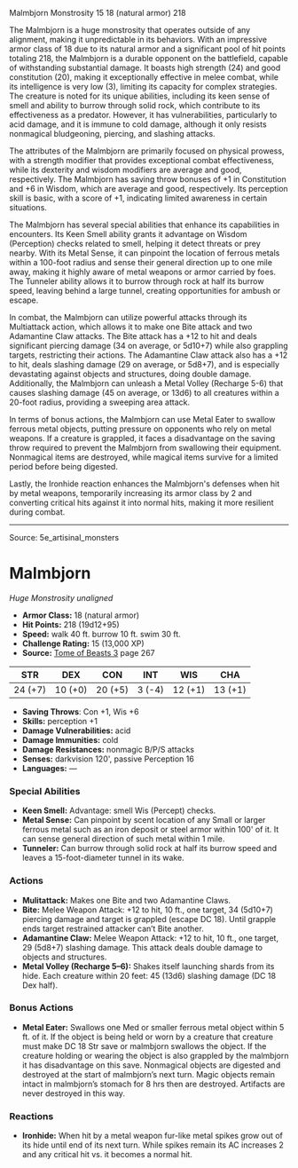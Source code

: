<MonsterName/>Malmbjorn</MonsterName>
<CreatureType/>Monstrosity</CreatureType>
<CR/>15</CR>
<AC/>18 (natural armor)</AC>
<HP/>218</HP>
<summary>The Malmbjorn is a huge monstrosity that operates outside of any alignment, making it unpredictable in its behaviors. With an impressive armor class of 18 due to its natural armor and a significant pool of hit points totaling 218, the Malmbjorn is a durable opponent on the battlefield, capable of withstanding substantial damage. It boasts high strength (24) and good constitution (20), making it exceptionally effective in melee combat, while its intelligence is very low (3), limiting its capacity for complex strategies. The creature is noted for its unique abilities, including its keen sense of smell and ability to burrow through solid rock, which contribute to its effectiveness as a predator. However, it has vulnerabilities, particularly to acid damage, and it is immune to cold damage, although it only resists nonmagical bludgeoning, piercing, and slashing attacks. </summary>

<detail>

The attributes of the Malmbjorn are primarily focused on physical prowess, with a strength modifier that provides exceptional combat effectiveness, while its dexterity and wisdom modifiers are average and good, respectively. The Malmbjorn has saving throw bonuses of +1 in Constitution and +6 in Wisdom, which are average and good, respectively. Its perception skill is basic, with a score of +1, indicating limited awareness in certain situations. 

The Malmbjorn has several special abilities that enhance its capabilities in encounters. Its Keen Smell ability grants it advantage on Wisdom (Perception) checks related to smell, helping it detect threats or prey nearby. With its Metal Sense, it can pinpoint the location of ferrous metals within a 100-foot radius and sense their general direction up to one mile away, making it highly aware of metal weapons or armor carried by foes. The Tunneler ability allows it to burrow through rock at half its burrow speed, leaving behind a large tunnel, creating opportunities for ambush or escape.

In combat, the Malmbjorn can utilize powerful attacks through its Multiattack action, which allows it to make one Bite attack and two Adamantine Claw attacks. The Bite attack has a +12 to hit and deals significant piercing damage (34 on average, or 5d10+7) while also grappling targets, restricting their actions. The Adamantine Claw attack also has a +12 to hit, deals slashing damage (29 on average, or 5d8+7), and is especially devastating against objects and structures, doing double damage. Additionally, the Malmbjorn can unleash a Metal Volley (Recharge 5-6) that causes slashing damage (45 on average, or 13d6) to all creatures within a 20-foot radius, providing a sweeping area attack.

In terms of bonus actions, the Malmbjorn can use Metal Eater to swallow ferrous metal objects, putting pressure on opponents who rely on metal weapons. If a creature is grappled, it faces a disadvantage on the saving throw required to prevent the Malmbjorn from swallowing their equipment. Nonmagical items are destroyed, while magical items survive for a limited period before being digested. 

Lastly, the Ironhide reaction enhances the Malmbjorn's defenses when hit by metal weapons, temporarily increasing its armor class by 2 and converting critical hits against it into normal hits, making it more resilient during combat.</detail>



---

Source: 5e_artisinal_monsters

# Malmbjorn

*Huge* *Monstrosity* *unaligned*

- **Armor Class:** 18 (natural armor)
- **Hit Points:** 218 (19d12+95)
- **Speed:** walk 40 ft. burrow 10 ft. swim 30 ft.
- **Challenge Rating:** 15 (13,000 XP)
- **Source:** [Tome of Beasts 3](https://koboldpress.com/kpstore/product/tome-of-beasts-3-for-5th-edition/) page 267

| STR | DEX | CON | INT | WIS | CHA |
| --- | --- | --- | --- | --- | --- |
| 24 (+7) | 10 (+0) | 20 (+5) | 3 (-4) | 12 (+1) | 13 (+1) |

- **Saving Throws**: Con +1, Wis +6
- **Skills:** perception +1
- **Damage Vulnerabilities:** acid
- **Damage Immunities:** cold 
- **Damage Resistances:** nonmagic B/P/S attacks
- **Senses:** darkvision 120', passive Perception 16
- **Languages:** —

### Special Abilities

- **Keen Smell:** Advantage: smell Wis (Percept) checks.
- **Metal Sense:** Can pinpoint by scent location of any Small or larger ferrous metal such as an iron deposit or steel armor within 100' of it. It can sense general direction of such metal within 1 mile.
- **Tunneler:** Can burrow through solid rock at half its burrow speed and leaves a 15-foot-diameter tunnel in its wake.

### Actions

- **Mulitattack:** Makes one Bite and two Adamantine Claws.
- **Bite:** Melee Weapon Attack: +12 to hit, 10 ft., one target, 34 (5d10+7) piercing damage and target is grappled (escape DC 18). Until grapple ends target restrained attacker can’t Bite another.
- **Adamantine Claw:** Melee Weapon Attack: +12 to hit, 10 ft., one target, 29 (5d8+7) slashing damage. This attack deals double damage to objects and structures.
- **Metal Volley (Recharge 5–6):** Shakes itself launching shards from its hide. Each creature within 20 feet: 45 (13d6) slashing damage (DC 18 Dex half).

### Bonus Actions

- **Metal Eater:** Swallows one Med or smaller ferrous metal object within 5 ft. of it. If the object is being held or worn by a creature that creature must make DC 18 Str save or malmbjorn swallows the object. If the creature holding or wearing the object is also grappled by the malmbjorn it has disadvantage on this save. Nonmagical objects are digested and destroyed at the start of malmbjorn’s next turn. Magic objects remain intact in malmbjorn’s stomach for 8 hrs then are destroyed. Artifacts are never destroyed in this way.

### Reactions

- **Ironhide:** When hit by a metal weapon fur-like metal spikes grow out of its hide until end of its next turn. While spikes remain its AC increases 2 and any critical hit vs. it becomes a normal hit.




